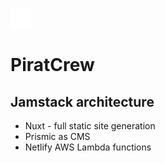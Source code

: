 
![favicon](https://github.com/MartCube/PiratCrew/blob/master/static/favicon.png?raw=true) 
# PiratCrew

## Jamstack architecture

- Nuxt - full static site generation
- Prismic as CMS
- Netlify AWS Lambda functions


